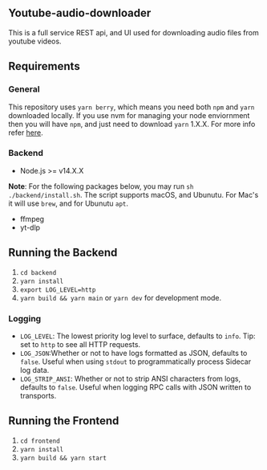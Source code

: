 ## Youtube-audio-downloader

This is a full service REST api, and UI used for downloading audio files from youtube videos. 

## Requirements

### General

This repository uses `yarn berry`, which means you need both `npm` and `yarn` downloaded locally. If you use nvm for managing your node enviornment then you will have `npm`, and just need to download `yarn` 1.X.X. For more info refer [here](https://classic.yarnpkg.com/lang/en/docs/install/#mac-stable).

### Backend

- Node.js >= v14.X.X

**Note**: For the following packages below, you may run `sh ./backend/install.sh`. The script supports macOS, and Ubunutu. For Mac's it will use `brew`, and for Ubunutu `apt`. 
- ffmpeg
- yt-dlp

## Running the Backend

1. `cd backend`
2. `yarn install`
3. `export LOG_LEVEL=http`
4. `yarn build && yarn main` or `yarn dev` for development mode.

### Logging

- `LOG_LEVEL`: The lowest priority log level to surface, defaults to `info`. Tip: set to `http`
    to see all HTTP requests.
- `LOG_JSON`:Whether or not to have logs formatted as JSON, defaults to `false`.
    Useful when using `stdout` to programmatically process Sidecar log data.
- `LOG_STRIP_ANSI`: Whether or not to strip ANSI characters from logs, defaults
    to `false`. Useful when logging RPC calls with JSON written to transports.

## Running the Frontend

1. `cd frontend`
2. `yarn install`
3. `yarn build && yarn start`
